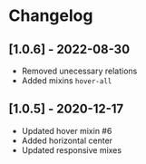# Changelog

## [1.0.6] - 2022-08-30

- Removed unecessary relations
- Added mixins `hover-all`

## [1.0.5] - 2020-12-17

- Updated hover mixin #6
- Added horizontal center
- Updated responsive mixes


